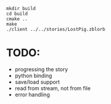 
```shell
mkdir build
cd build
cmake ..
make
./client ../../stories/LostPig.zblorb
```


# TODO:
 - progressing the story
 - python binding
 - save/load support
 - read from stream, not from file
 - error handling
 
